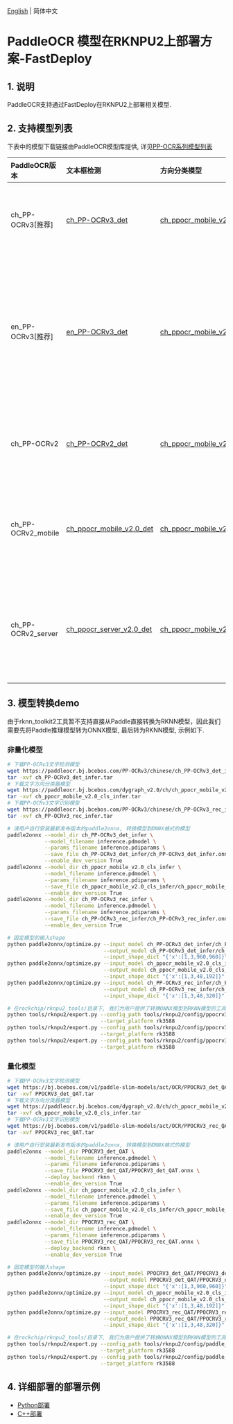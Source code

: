 [English](README.md) | 简体中文

# PaddleOCR 模型在RKNPU2上部署方案-FastDeploy

## 1. 说明  
PaddleOCR支持通过FastDeploy在RKNPU2上部署相关模型.

## 2. 支持模型列表

下表中的模型下载链接由PaddleOCR模型库提供, 详见[PP-OCR系列模型列表](https://github.com/PaddlePaddle/PaddleOCR/blob/release/2.6/doc/doc_ch/models_list.md)

| PaddleOCR版本        | 文本框检测                                                                                                          | 方向分类模型                                                                                                         | 文字识别                                                                                                           | 字典文件                                                                              | 说明                                                      |
|:-------------------|:---------------------------------------------------------------------------------------------------------------|:---------------------------------------------------------------------------------------------------------------|:---------------------------------------------------------------------------------------------------------------|:----------------------------------------------------------------------------------|:--------------------------------------------------------|
| ch_PP-OCRv3[推荐]    | [ch_PP-OCRv3_det](https://paddleocr.bj.bcebos.com/PP-OCRv3/chinese/ch_PP-OCRv3_det_infer.tar)                  | [ch_ppocr_mobile_v2.0_cls](https://paddleocr.bj.bcebos.com/dygraph_v2.0/ch/ch_ppocr_mobile_v2.0_cls_infer.tar) | [ch_PP-OCRv3_rec](https://paddleocr.bj.bcebos.com/PP-OCRv3/chinese/ch_PP-OCRv3_rec_infer.tar)                  | [ppocr_keys_v1.txt](https://bj.bcebos.com/paddlehub/fastdeploy/ppocr_keys_v1.txt) | OCRv3系列原始超轻量模型，支持中英文、多语种文本检测                            |
| en_PP-OCRv3[推荐]    | [en_PP-OCRv3_det](https://paddleocr.bj.bcebos.com/PP-OCRv3/english/en_PP-OCRv3_det_infer.tar)                  | [ch_ppocr_mobile_v2.0_cls](https://paddleocr.bj.bcebos.com/dygraph_v2.0/ch/ch_ppocr_mobile_v2.0_cls_infer.tar) | [en_PP-OCRv3_rec](https://paddleocr.bj.bcebos.com/PP-OCRv3/english/en_PP-OCRv3_rec_infer.tar)                  | [en_dict.txt](https://bj.bcebos.com/paddlehub/fastdeploy/en_dict.txt)             | OCRv3系列原始超轻量模型，支持英文与数字识别，除检测模型和识别模型的训练数据与中文模型不同以外，无其他区别 |
| ch_PP-OCRv2        | [ch_PP-OCRv2_det](https://paddleocr.bj.bcebos.com/PP-OCRv2/chinese/ch_PP-OCRv2_det_infer.tar)                  | [ch_ppocr_mobile_v2.0_cls](https://paddleocr.bj.bcebos.com/dygraph_v2.0/ch/ch_ppocr_mobile_v2.0_cls_infer.tar) | [ch_PP-OCRv2_rec](https://paddleocr.bj.bcebos.com/PP-OCRv2/chinese/ch_PP-OCRv2_rec_infer.tar)                  | [ppocr_keys_v1.txt](https://bj.bcebos.com/paddlehub/fastdeploy/ppocr_keys_v1.txt) | OCRv2系列原始超轻量模型，支持中英文、多语种文本检测                            |
| ch_PP-OCRv2_mobile | [ch_ppocr_mobile_v2.0_det](https://paddleocr.bj.bcebos.com/dygraph_v2.0/ch/ch_ppocr_mobile_v2.0_det_infer.tar) | [ch_ppocr_mobile_v2.0_cls](https://paddleocr.bj.bcebos.com/dygraph_v2.0/ch/ch_ppocr_mobile_v2.0_cls_infer.tar) | [ch_ppocr_mobile_v2.0_rec](https://paddleocr.bj.bcebos.com/dygraph_v2.0/ch/ch_ppocr_mobile_v2.0_rec_infer.tar) | [ppocr_keys_v1.txt](https://bj.bcebos.com/paddlehub/fastdeploy/ppocr_keys_v1.txt) | OCRv2系列原始超轻量模型，支持中英文、多语种文本检测,比PPOCRv2更加轻量               |
| ch_PP-OCRv2_server | [ch_ppocr_server_v2.0_det](https://paddleocr.bj.bcebos.com/dygraph_v2.0/ch/ch_ppocr_server_v2.0_det_infer.tar) | [ch_ppocr_mobile_v2.0_cls](https://paddleocr.bj.bcebos.com/dygraph_v2.0/ch/ch_ppocr_mobile_v2.0_cls_infer.tar) | [ch_ppocr_server_v2.0_rec](https://paddleocr.bj.bcebos.com/dygraph_v2.0/ch/ch_ppocr_server_v2.0_rec_infer.tar) | [ppocr_keys_v1.txt](https://bj.bcebos.com/paddlehub/fastdeploy/ppocr_keys_v1.txt) | OCRv2服务器系列模型, 支持中英文、多语种文本检测，比超轻量模型更大，但效果更好              |

## 3. 模型转换demo

由于rknn_toolkit2工具暂不支持直接从Paddle直接转换为RKNN模型，因此我们需要先将Paddle推理模型转为ONNX模型, 最后转为RKNN模型, 示例如下.

### 非量化模型

```bash
# 下载PP-OCRv3文字检测模型
wget https://paddleocr.bj.bcebos.com/PP-OCRv3/chinese/ch_PP-OCRv3_det_infer.tar
tar -xvf ch_PP-OCRv3_det_infer.tar
# 下载文字方向分类器模型
wget https://paddleocr.bj.bcebos.com/dygraph_v2.0/ch/ch_ppocr_mobile_v2.0_cls_infer.tar
tar -xvf ch_ppocr_mobile_v2.0_cls_infer.tar
# 下载PP-OCRv3文字识别模型
wget https://paddleocr.bj.bcebos.com/PP-OCRv3/chinese/ch_PP-OCRv3_rec_infer.tar
tar -xvf ch_PP-OCRv3_rec_infer.tar

# 请用户自行安装最新发布版本的paddle2onnx, 转换模型到ONNX格式的模型
paddle2onnx --model_dir ch_PP-OCRv3_det_infer \
            --model_filename inference.pdmodel \
            --params_filename inference.pdiparams \
            --save_file ch_PP-OCRv3_det_infer/ch_PP-OCRv3_det_infer.onnx \
            --enable_dev_version True
paddle2onnx --model_dir ch_ppocr_mobile_v2.0_cls_infer \
            --model_filename inference.pdmodel \
            --params_filename inference.pdiparams \
            --save_file ch_ppocr_mobile_v2.0_cls_infer/ch_ppocr_mobile_v2.0_cls_infer.onnx \
            --enable_dev_version True
paddle2onnx --model_dir ch_PP-OCRv3_rec_infer \
            --model_filename inference.pdmodel \
            --params_filename inference.pdiparams \
            --save_file ch_PP-OCRv3_rec_infer/ch_PP-OCRv3_rec_infer.onnx \
            --enable_dev_version True

# 固定模型的输入shape
python paddle2onnx/optimize.py --input_model ch_PP-OCRv3_det_infer/ch_PP-OCRv3_det_infer.onnx \
                               --output_model ch_PP-OCRv3_det_infer/ch_PP-OCRv3_det_infer.onnx \
                               --input_shape_dict "{'x':[1,3,960,960]}"
python paddle2onnx/optimize.py --input_model ch_ppocr_mobile_v2.0_cls_infer/ch_ppocr_mobile_v2.0_cls_infer.onnx \
                               --output_model ch_ppocr_mobile_v2.0_cls_infer/ch_ppocr_mobile_v2.0_cls_infer.onnx \
                               --input_shape_dict "{'x':[1,3,48,192]}"
python paddle2onnx/optimize.py --input_model ch_PP-OCRv3_rec_infer/ch_PP-OCRv3_rec_infer.onnx \
                               --output_model ch_PP-OCRv3_rec_infer/ch_PP-OCRv3_rec_infer.onnx \
                               --input_shape_dict "{'x':[1,3,48,320]}"

# 在rockchip/rknpu2_tools/目录下, 我们为用户提供了转换ONNX模型到RKNN模型的工具
python tools/rknpu2/export.py --config_path tools/rknpu2/config/ppocrv3_det.yaml \
                              --target_platform rk3588
python tools/rknpu2/export.py --config_path tools/rknpu2/config/ppocrv3_rec.yaml \
                              --target_platform rk3588
python tools/rknpu2/export.py --config_path tools/rknpu2/config/ppocrv3_cls.yaml \
                              --target_platform rk3588
```

### 量化模型

```bash
# 下载PP-OCRv3文字检测模型
wget https://bj.bcebos.com/v1/paddle-slim-models/act/OCR/PPOCRV3_det_QAT.tar
tar -xvf PPOCRV3_det_QAT.tar
# 下载文字方向分类器模型
wget https://paddleocr.bj.bcebos.com/dygraph_v2.0/ch/ch_ppocr_mobile_v2.0_cls_infer.tar
tar -xvf ch_ppocr_mobile_v2.0_cls_infer.tar
# 下载PP-OCRv3文字识别模型
wget https://bj.bcebos.com/v1/paddle-slim-models/act/OCR/PPOCRV3_rec_QAT.tar
tar -xvf PPOCRV3_rec_QAT.tar

# 请用户自行安装最新发布版本的paddle2onnx, 转换模型到ONNX格式的模型
paddle2onnx --model_dir PPOCRV3_det_QAT \
            --model_filename inference.pdmodel \
            --params_filename inference.pdiparams \
            --save_file PPOCRV3_det_QAT/PPOCRV3_det_QAT.onnx \
            --deploy_backend rknn \
            --enable_dev_version True
paddle2onnx --model_dir ch_ppocr_mobile_v2.0_cls_infer \
            --model_filename inference.pdmodel \
            --params_filename inference.pdiparams \
            --save_file ch_ppocr_mobile_v2.0_cls_infer/ch_ppocr_mobile_v2.0_cls_infer.onnx \
            --enable_dev_version True
paddle2onnx --model_dir PPOCRV3_rec_QAT \
            --model_filename inference.pdmodel \
            --params_filename inference.pdiparams \
            --save_file PPOCRV3_rec_QAT/PPOCRV3_rec_QAT.onnx \
            --deploy_backend rknn \
            --enable_dev_version True

# 固定模型的输入shape
python paddle2onnx/optimize.py --input_model PPOCRV3_det_QAT/PPOCRV3_det_QAT.onnx \
                               --output_model PPOCRV3_det_QAT/PPOCRV3_det_QAT.onnx \
                               --input_shape_dict "{'x':[1,3,960,960]}"
python paddle2onnx/optimize.py --input_model ch_ppocr_mobile_v2.0_cls_infer/ch_ppocr_mobile_v2.0_cls_infer.onnx \
                               --output_model ch_ppocr_mobile_v2.0_cls_infer/ch_ppocr_mobile_v2.0_cls_infer.onnx \
                               --input_shape_dict "{'x':[1,3,48,192]}"
python paddle2onnx/optimize.py --input_model PPOCRV3_rec_QAT/PPOCRV3_rec_QAT.onnx \
                               --output_model PPOCRV3_rec_QAT/PPOCRV3_rec_QAT.onnx \
                               --input_shape_dict "{'x':[1,3,48,320]}"

# 在rockchip/rknpu2_tools/目录下, 我们为用户提供了转换ONNX模型到RKNN模型的工具
python tools/rknpu2/export.py --config_path tools/rknpu2/config/paddle_slim/ppocrv3_det_quantized.yaml \
                              --target_platform rk3588
python tools/rknpu2/export.py --config_path tools/rknpu2/config/paddle_slim/ppocrv3_rec_quantized.yaml \
                              --target_platform rk3588
```

## 4. 详细部署的部署示例  
- [Python部署](python)
- [C++部署](cpp)
